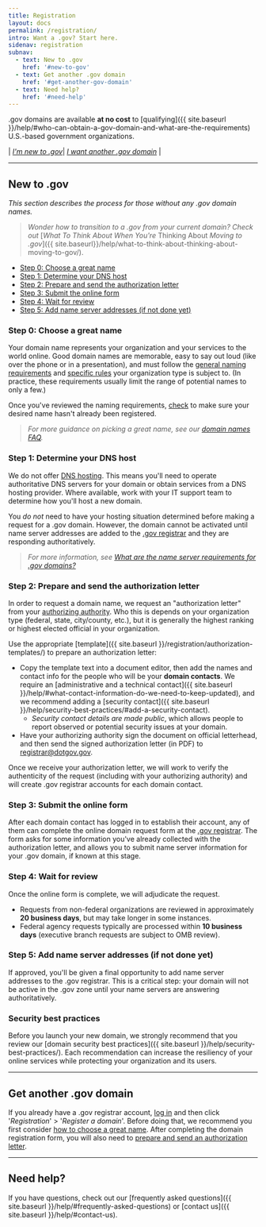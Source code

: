 ```yaml
---
title: Registration
layout: docs
permalink: /registration/
intro: Want a .gov? Start here.
sidenav: registration
subnav:
  - text: New to .gov
    href: '#new-to-gov'
  - text: Get another .gov domain
    href: '#get-another-gov-domain'
  - text: Need help?
    href: '#need-help'
---
```

.gov domains are available **at no cost** to [qualifying]({{ site.baseurl }}/help/#who-can-obtain-a-gov-domain-and-what-are-the-requirements) U.S.-based government organizations.

| *[I'm new to .gov](#new-to-gov)*| *[I want another .gov domain](#get-another-gov-domain)* |

***

## New to .gov
*This section describes the process for those without any .gov domain names.*

> *Wonder how to transition to a .gov from your current domain? Check out* [<i>What To Think About When You're</i> Thinking About <i>Moving to .gov</i>]({{ site.baseurl}}/help/what-to-think-about-thinking-about-moving-to-gov/).

* [Step 0: Choose a great name](#step-0-choose-a-great-name)
* [Step 1: Determine your DNS host](#step-1-determine-your-dns-host)
* [Step 2: Prepare and send the authorization letter](#step-2-prepare-and-send-the-authorization-letter)
* [Step 3: Submit the online form](#step-3-submit-the-online-form)
* [Step 4: Wait for review](#step-4-wait-for-review)
* [Step 5: Add name server addresses (if not done yet)](#step-5-add-name-server-addresses-if-not-done-yet)

### Step 0: Choose a great name
Your domain name represents your organization and your services to the world online. Good domain names are memorable, easy to say out loud (like over the phone or in a presentation), and must follow the [general naming requirements]({{_site.baseurl_}}/registration/requirements/#naming-requirements) and [specific rules]({{_site.baseurl_}}/registration/requirements/#specific-requirements) your organization type is subject to. (In practice, these requirements usually limit the range of potential names to only a few.)

Once you've reviewed the naming requirements, [check](https://domains.dotgov.gov/dotgov-web/registration/whois.xhtml) to make sure your desired name hasn't already been registered.

> *For more guidance on picking a great name, see our [domain names FAQ]({{_site.baseurl}}/help/#domain-names-faq).*

### Step 1: Determine your DNS host
We do not offer [DNS hosting]({{_site.baseurl}}/help#do-you-provide-dns-hosting-for-gov-domains). This means you'll need to operate authoritative DNS servers for your domain or obtain services from a DNS hosting provider. Where available, work with your IT support team to determine how you'll host a new domain.

You _do not_ need to have your hosting situation determined before making a request for a .gov domain. However, the domain cannot be activated until name server addresses are added to the [.gov registrar](https://domains.dotgov.gov) and they are responding authoritatively.

> *For more information, see [What are the name server requirements for .gov domains?]({{_site.baseurl}}/help/#what-are-the-name-server-requirements-for-gov-domains)*

### Step 2: Prepare and send the authorization letter
In order to request a domain name, we request an "authorization letter" from your [authorizing authority]({{site.baseurl}}/help/#whats-an-authorizing-authority-and-who-is-ours). Who this is depends on your organization type (federal, state, city/county, etc.), but it is generally the highest ranking or highest elected official in your organization.

Use the appropriate [template]({{ site.baseurl }}/registration/authorization-templates/) to prepare an authorization letter:

* Copy the template text into a document editor, then add the names and contact info for the people who will be your **domain contacts**. We require an [administrative and a technical contact]({{ site.baseurl }}/help/#what-contact-information-do-we-need-to-keep-updated), and we recommend adding a [security contact]({{ site.baseurl }}/help/security-best-practices/#add-a-security-contact).
  * *Security contact details are made public*, which allows people to report observed or potential security issues at your domain.
* Have your authorizing authority sign the document on official letterhead, and then send the signed authorization letter (in PDF) to <registrar@dotgov.gov>.

Once we receive your authorization letter, we will work to verify the authenticity of the request (including with your authorizing authority) and will create .gov registrar accounts for each domain contact.

### Step 3: Submit the online form

After each domain contact has logged in to establish their account, any of them can complete the online domain request form at the [.gov registrar](https://domains.dotgov.gov). The form asks for some information you've already collected with the authorization letter, and allows you to submit name server information for your .gov domain, if known at this stage.

### Step 4: Wait for review

Once the online form is complete, we will adjudicate the request.

* Requests from non-federal organizations are reviewed in approximately **20 business days**, but may take longer in some instances.
* Federal agency requests typically are processed within **10 business days** (executive branch requests are subject to OMB review).

### Step 5: Add name server addresses (if not done yet)

If approved, you'll be given a final opportunity to add name server addresses to the .gov registrar. This is a critical step: your domain will not be active in the .gov zone until your name servers are answering authoritatively.

### Security best practices

Before you launch your new domain, we strongly recommend that you review our [domain security best practices]({{ site.baseurl }}/help/security-best-practices/). Each recommendation can increase the resiliency of your online services while protecting your organization and its users.

***

## Get another .gov domain

If you already have a .gov registrar account, [log in](https://domains.dotgov.gov) and then click '_Registration_' > '_Register a domain_'. Before doing that, we recommend you first consider [how to choose a great name](#step-0-choose-a-great-name). After completing the domain registration form, you will also need to [prepare and send an authorization letter](#step-2-prepare-and-send-the-authorization-letter).

***

## Need help?

If you have questions, check out our [frequently asked questions]({{ site.baseurl }}/help/#frequently-asked-questions) or [contact us]({{ site.baseurl }}/help/#contact-us).

